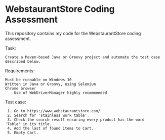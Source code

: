 # WebstaurantStore Coding Assessment

This repository contains my code for the WebstaurantStore coding assessment.


Task:
  
    Create a Maven-based Java or Groovy project and automate the test case described below. 

Requirements:

    Must be runnable on Windows 10
    Written in Java or Groovy, using Selenium
    Chrome browser
        Use of WebDriverManager highly recommended


Test case:
   
     1. Go to https://www.webstaurantstore.com/
     2. Search for 'stainless work table'.
     3. Check the search result ensuring every product has the word 'Table' in its title.
     4. Add the last of found items to Cart.
     5. Empty Cart.
